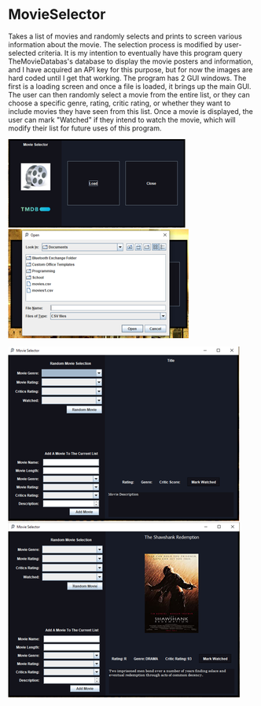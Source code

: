 # MovieSelector

Takes a list of movies and randomly selects and prints to screen various information about the movie. The selection process is modified by user-selected criteria. It is my intention to eventually have this program query TheMovieDatabas's database to display the movie posters and information, and I have acquired an API key for this purpose, but for now the images are hard coded until I get that working. The program has 2 GUI windows. The first is a loading screen and once a file is loaded, it brings up the main GUI. The user can then randomly select a movie from the entire list, or they can choose a specific genre, rating, critic rating, or whether they want to include movies they have seen from this list. Once a movie is displayed, the user can mark "Watched" if they intend to watch the movie, which will modify their list for future uses of this program.


![screenshot of MovieSelector program](/images/MovieSelector-3.PNG "Loading Screen")      ![screenshot of MovieSelector program](/images/MovieSelector-4.PNG)

![screenshot of MovieSelector program](/images/MovieSelector-1.PNG)      ![screenshot of MovieSelector program](/images/MovieSelector-2.PNG)
